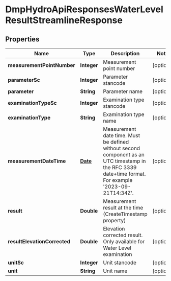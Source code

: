 # DmpHydroApiResponsesWaterLevelResultStreamlineResponse

## Properties
Name | Type | Description | Notes
------------ | ------------- | ------------- | -------------
**measurementPointNumber** | **Integer** | Measurement point number |  [optional]
**parameterSc** | **Integer** | Parameter stancode |  [optional]
**parameter** | **String** | Parameter name |  [optional]
**examinationTypeSc** | **Integer** | Examination type stancode |  [optional]
**examinationType** | **String** | Examination type name |  [optional]
**measurementDateTime** | [**Date**](Date.md) | Measurement date time. Must be defined without second component as an UTC timestamp in the RFC 3339 date+time format. For example &#x27;2023-09-21T14:34Z&#x27;. |  [optional]
**result** | **Double** | Measurement result at the time (CreateTimestamp property) |  [optional]
**resultElevationCorrected** | **Double** | Elevation corrected result. Only available for Water Level examination |  [optional]
**unitSc** | **Integer** | Unit stancode |  [optional]
**unit** | **String** | Unit name |  [optional]
